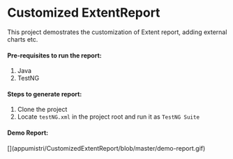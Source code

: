 # Customized ExtentReport 
This project demostrates the customization of Extent report, adding external charts etc.

<h4>Pre-requisites to run the report:</h4>
<ol>
  <li>Java</li>
  <li>TestNG</li>
</ol>

<h4>Steps to generate report:</h4>
<ol>
  <li>Clone the project</li>
  <li>Locate <code>testNG.xml</code> in the project root and run it as <code>TestNG Suite</code></li>
</ol>
  
  <h4>Demo Report:</h4>
  [](appumistri/CustomizedExtentReport/blob/master/demo-report.gif)
